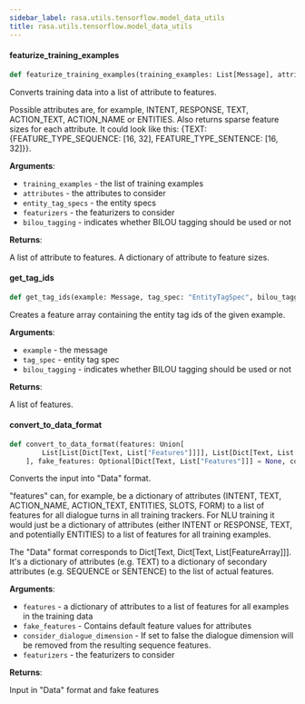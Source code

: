 ```yaml
---
sidebar_label: rasa.utils.tensorflow.model_data_utils
title: rasa.utils.tensorflow.model_data_utils
---
```

#### featurize\_training\_examples

```python
def featurize_training_examples(training_examples: List[Message], attributes: List[Text], entity_tag_specs: Optional[List["EntityTagSpec"]] = None, featurizers: Optional[List[Text]] = None, bilou_tagging: bool = False) -> Tuple[List[Dict[Text, List["Features"]]], Dict[Text, Dict[Text, List[int]]]]
```

Converts training data into a list of attribute to features.

Possible attributes are, for example, INTENT, RESPONSE, TEXT, ACTION_TEXT,
ACTION_NAME or ENTITIES.
Also returns sparse feature sizes for each attribute. It could look like this:
{TEXT: {FEATURE_TYPE_SEQUENCE: [16, 32], FEATURE_TYPE_SENTENCE: [16, 32]}}.

**Arguments**:

- `training_examples` - the list of training examples
- `attributes` - the attributes to consider
- `entity_tag_specs` - the entity specs
- `featurizers` - the featurizers to consider
- `bilou_tagging` - indicates whether BILOU tagging should be used or not
  

**Returns**:

  A list of attribute to features.
  A dictionary of attribute to feature sizes.

#### get\_tag\_ids

```python
def get_tag_ids(example: Message, tag_spec: "EntityTagSpec", bilou_tagging: bool) -> "Features"
```

Creates a feature array containing the entity tag ids of the given example.

**Arguments**:

- `example` - the message
- `tag_spec` - entity tag spec
- `bilou_tagging` - indicates whether BILOU tagging should be used or not
  

**Returns**:

  A list of features.

#### convert\_to\_data\_format

```python
def convert_to_data_format(features: Union[
        List[List[Dict[Text, List["Features"]]]], List[Dict[Text, List["Features"]]]
    ], fake_features: Optional[Dict[Text, List["Features"]]] = None, consider_dialogue_dimension: bool = True, featurizers: Optional[List[Text]] = None) -> Tuple[Data, Dict[Text, List["Features"]]]
```

Converts the input into &quot;Data&quot; format.

&quot;features&quot; can, for example, be a dictionary of attributes (INTENT,
TEXT, ACTION_NAME, ACTION_TEXT, ENTITIES, SLOTS, FORM) to a list of features for
all dialogue turns in all training trackers.
For NLU training it would just be a dictionary of attributes (either INTENT or
RESPONSE, TEXT, and potentially ENTITIES) to a list of features for all training
examples.

The &quot;Data&quot; format corresponds to Dict[Text, Dict[Text, List[FeatureArray]]]. It&#x27;s
a dictionary of attributes (e.g. TEXT) to a dictionary of secondary attributes
(e.g. SEQUENCE or SENTENCE) to the list of actual features.

**Arguments**:

- `features` - a dictionary of attributes to a list of features for all
  examples in the training data
- `fake_features` - Contains default feature values for attributes
- `consider_dialogue_dimension` - If set to false the dialogue dimension will be
  removed from the resulting sequence features.
- `featurizers` - the featurizers to consider
  

**Returns**:

  Input in &quot;Data&quot; format and fake features

